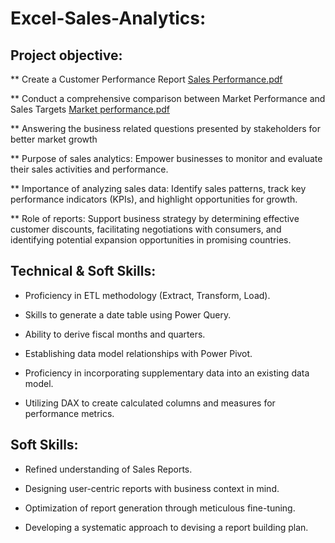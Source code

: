 # Excel-Sales-Analytics:

## Project objective:

** Create a Customer Performance Report [Sales Performance.pdf](https://github.com/senseipri/EXCEL-PROJECT/blob/main/Sales%20Performance.pdf) 

** Conduct a comprehensive comparison between Market Performance and Sales Targets [Market performance.pdf](https://github.com/senseipri/EXCEL-PROJECT/blob/main/Market%20performance.pdf)

** Answering the business related questions presented by stakeholders for better market growth

** Purpose of sales analytics: Empower businesses to monitor and evaluate their sales activities and performance.

** Importance of analyzing sales data: Identify sales patterns, track key performance indicators (KPIs), and highlight opportunities for growth.

** Role of reports: Support business strategy by determining effective customer discounts, facilitating negotiations with consumers, and identifying potential expansion opportunities in promising countries.

## Technical & Soft Skills:

 - Proficiency in ETL methodology (Extract, Transform, Load).

 - Skills to generate a date table using Power Query.

 - Ability to derive fiscal months and quarters.

 - Establishing data model relationships with Power Pivot.

 - Proficiency in incorporating supplementary data into an existing data model.

 - Utilizing DAX to create calculated columns and measures for performance metrics.

## Soft Skills:

 - Refined understanding of Sales Reports.

 - Designing user-centric reports with business context in mind.

 - Optimization of report generation through meticulous fine-tuning.

 - Developing a systematic approach to devising a report building plan.
